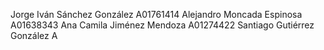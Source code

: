 Jorge Iván Sánchez González A01761414
Alejandro Moncada Espinosa A01638343
Ana Camila Jiménez Mendoza A01274422
Santiago Gutiérrez González A 